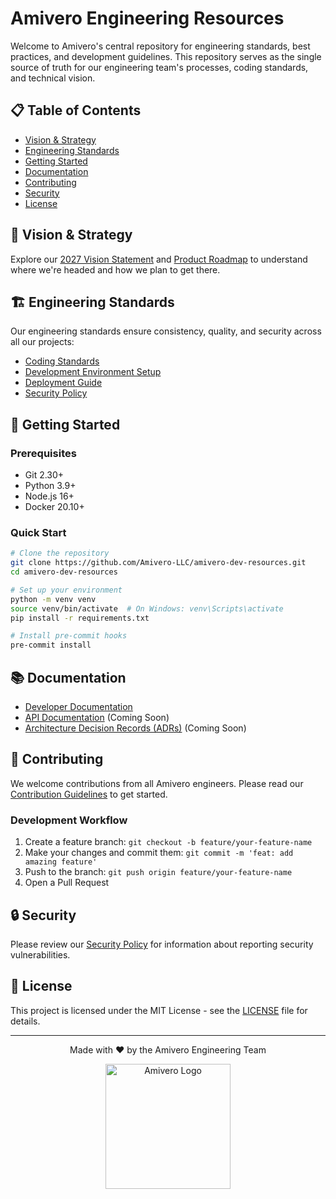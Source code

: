 # Amivero Engineering Resources

Welcome to Amivero's central repository for engineering standards, best practices, and development guidelines. This repository serves as the single source of truth for our engineering team's processes, coding standards, and technical vision.

## 📋 Table of Contents

- [Vision & Strategy](#-vision--strategy)
- [Engineering Standards](#-engineering-standards)
- [Getting Started](#-getting-started)
- [Documentation](#-documentation)
- [Contributing](#-contributing)
- [Security](#-security)
- [License](#-license)

## 🌟 Vision & Strategy

Explore our [2027 Vision Statement](docs/vision/2027-vision.md) and [Product Roadmap](docs/vision/product-roadmap.md) to understand where we're headed and how we plan to get there.

## 🏗️ Engineering Standards

Our engineering standards ensure consistency, quality, and security across all our projects:

- [Coding Standards](docs/engineering/coding-standards.md)
- [Development Environment Setup](docs/engineering/dev-setup.md)
- [Deployment Guide](docs/engineering/deployment-guide.md)
- [Security Policy](docs/compliance/security-policy.md)

## 🚀 Getting Started

### Prerequisites

- Git 2.30+
- Python 3.9+
- Node.js 16+
- Docker 20.10+

### Quick Start

```bash
# Clone the repository
git clone https://github.com/Amivero-LLC/amivero-dev-resources.git
cd amivero-dev-resources

# Set up your environment
python -m venv venv
source venv/bin/activate  # On Windows: venv\Scripts\activate
pip install -r requirements.txt

# Install pre-commit hooks
pre-commit install
```

## 📚 Documentation

- [Developer Documentation](docs/engineering/)
- [API Documentation](#) (Coming Soon)
- [Architecture Decision Records (ADRs)](#) (Coming Soon)

## 🤝 Contributing

We welcome contributions from all Amivero engineers. Please read our [Contribution Guidelines](.github/CONTRIBUTING.md) to get started.

### Development Workflow

1. Create a feature branch: `git checkout -b feature/your-feature-name`
2. Make your changes and commit them: `git commit -m 'feat: add amazing feature'`
3. Push to the branch: `git push origin feature/your-feature-name`
4. Open a Pull Request

## 🔒 Security

Please review our [Security Policy](docs/compliance/security-policy.md) for information about reporting security vulnerabilities.

## 📄 License

This project is licensed under the MIT License - see the [LICENSE](LICENSE) file for details.


---

<div align="center">
  <p>Made with ❤️ by the Amivero Engineering Team</p>
  <a href="https://amivero.com">
    <img src="static/images/Amivero Logo_BlackTxt_WhiteFILL.png"  
    alt="Amivero Logo" width="200">
  </a>
</div>
